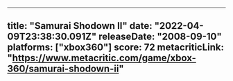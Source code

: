 
---
title: "Samurai Shodown II"
date: "2022-04-09T23:38:30.091Z"
releaseDate: "2008-09-10"
platforms: ["xbox360"]
score: 72
metacriticLink: "https://www.metacritic.com/game/xbox-360/samurai-shodown-ii"
---

